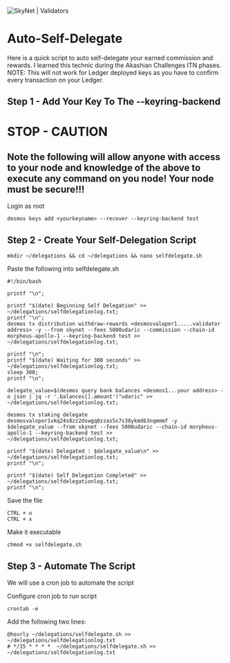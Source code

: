 ![SkyNet | Validators](http://skynet.paullovette.com/wp-content/uploads/2021/03/SkyNet-Full-Logo-1500x500-Twitter-Cover.png)

# Auto-Self-Delegate

Here is a quick script to auto self-delegate your earned commission and rewards.  I learned this technic during the Akashian Challenges ITN phases.  NOTE: This will not work for Ledger deployed keys as you have to confirm every transaction on your Ledger.

## Step 1 - Add Your Key To The --keyring-backend

# STOP - CAUTION
## Note the following will allow anyone with access to your node and knowledge of the above to execute any command on you node!  Your node must be secure!!!

Login as root  

```  
desmos keys add <yourkeyname> --recover --keyring-backend test  
```  
## Step 2 - Create Your Self-Delegation Script

```  
mkdir ~/delegations && cd ~/delegations && nano selfdelegate.sh  
```
Paste the following into selfdelegate.sh  
```  
#!/bin/bash  
  
printf "\n";  
  
printf "$(date) Beginning Self Delegation" >> ~/delegations/selfdelegationlog.txt;  
printf "\n";  
desmos tx distribution withdraw-rewards <desmosvaloper1.....validator address> -y --from skynet --fees 5000udaric --commission --chain-id morpheus-apollo-1 --keyring-backend test >> ~/delegations/selfdelegationlog.txt;  
  
printf "\n";  
printf "$(date) Waiting for 300 seconds" >> ~/delegations/selfdelegationlog.txt;  
sleep 300;  
printf "\n";  
  
delegate_value=$(desmos query bank balances <desmos1...your address> -o json | jq -r '.balances[].amount')"udaric" >> ~/delegations/selfdelegationlog.txt;  
  
desmos tx staking delegate desmosvaloper1vkq24s8zz2dswgq0zzas5s7s38ykmd63nqmmmf -y $delegate_value --from skynet --fees 5000udaric --chain-id morpheus-apollo-1 --keyring-backend test >> ~/delegations/selfdelegationlog.txt;  
  
printf "$(date) Delegated : $delegate_value\n" >> ~/delegations/selfdelegationlog.txt;  
printf "\n";  
  
printf "$(date) Self Delegation Completed" >> ~/delegations/selfdelegationlog.txt;  
printf "\n";  

```  
Save the file
```  
CTRL + o  
CTRL + x
```
Make it executable
```  
chmod +x selfdelegate.sh  
```  
## Step 3 - Automate The Script
We will use a cron job to automate the script

Configure cron job to run script  
```  
crontab -e   
```
Add the following two lines:
```
@hourly ~/delegations/selfdelegate.sh >> ~/delegations/selfdelegationlog.txt  
# */15 * * * *  ~/delegations/selfdelegate.sh >> ~/delegations/selfdelegationlog.txt  
```  

